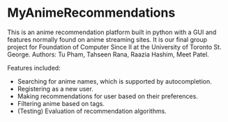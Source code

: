 # MyAnimeRecommendations
This is an anime recommendation platform built in python with a GUI and features normally found on anime streaming sites. It is our final group project for Foundation of Computer Since II at the University of Toronto St. George.
Authors: Tu Pham, Tahseen Rana, Raazia Hashim, Meet Patel.

Features included:
- Searching for anime names, which is supported by autocompletion.
- Registering as a new user.
- Making recommendations for user based on their preferences.
- Filtering anime based on tags.
- (Testing) Evaluation of recommendation algorithms.

